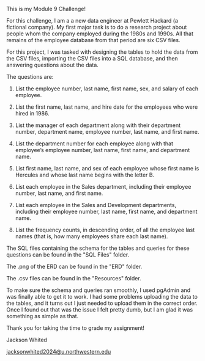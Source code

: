 This is my Module 9 Challenge!


For this challenge, I am a a new data engineer at Pewlett Hackard (a fictional company). My first major task is to do a research project about people whom the company employed during the 1980s and 1990s. All that remains of the employee database from that period are six CSV files.


For this project, I was tasked with designing the tables to hold the data from the CSV files, importing the CSV files into a SQL database, and then answering questions about the data. 


The questions are: 

1. List the employee number, last name, first name, sex, and salary of each employee.

2. List the first name, last name, and hire date for the employees who were hired in 1986.

3. List the manager of each department along with their department number, department name, employee number, last name, and first name.

4. List the department number for each employee along with that employee’s employee number, last name, first name, and department name.

5. List first name, last name, and sex of each employee whose first name is Hercules and whose last name begins with the letter B.

6. List each employee in the Sales department, including their employee number, last name, and first name.

7. List each employee in the Sales and Development departments, including their employee number, last name, first name, and department name.

8. List the frequency counts, in descending order, of all the employee last names (that is, how many employees share each last name).


The SQL files containing the schema for the tables and queries for these questions can be found in the "SQL Files" folder. 

The .png of the ERD can be found in the "ERD" folder. 

The .csv files can be found in the "Resources" folder. 


To make sure the schema and queries ran smoothly, I used pgAdmin and was finally able to get it to work. I had some problems uploading the data to the tables, and it turns out I just needed to upload them in the correct order. Once I found out that was the issue I felt pretty dumb, but I am glad it was something as simple as that.


Thank you for taking the time to grade my assignment! 


Jackson Whited

jacksonwhited2024@u.northwestern.edu



